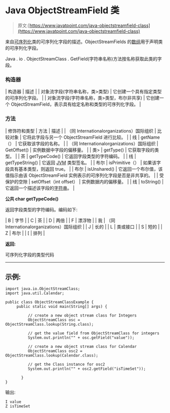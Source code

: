 # Java ObjectStreamField 类

> 原文:[https://www.javatpoint.com/java-objectstreamfield-class](https://www.javatpoint.com/java-objectstreamfield-class)

来自[可序列化](serialization-in-java)类的可序列化字段的描述。ObjectStreamFields 的[数组](array-in-java)用于声明类的可序列化字段。

Java . io . ObjectStreamClass . GetField(字符串名称)方法按名称获取此类的字段。

### 构造器

| 构造器 | 描述 |
| 对象流字段(字符串名称，类>类型) | 它创建一个具有指定类型的可序列化字段。 |
| 对象流字段(字符串名称，类>类型，布尔非共享) | 它创建一个 ObjectStreamField，表示具有给定名称和类型的可序列化字段。 |

### 方法

| 修饰符和类型 | 方法 | 描述 |
| （同 Internationalorganizations）国际组织 | 比较对象 | 它将此字段与另一个 ObjectStreamField 进行比较。 |
| 线 | getName（） | 它获取该字段的名称。 |
| （同 Internationalorganizations）国际组织 | GetOffset() | 实例数据中字段的偏移量。 |
| 类> | getType() | 它获取字段的类型。 |
| 茶 | getTypeCode() | 它返回字段类型的字符编码。 |
| 线 | getTypeString() | 它返回 [JVM](internal-details-of-jvm) 类型签名。 |
| 布尔 | isPrimitive（） | 如果该字段具有基本类型，则返回 true。 |
| 布尔 | isUnshared() | 它返回一个布尔值，该值指示由该 ObjectStreamField 实例表示的可序列化字段是否是非共享的。 |
| 受保护的空隙 | setOffset（int offset） | 实例数据内的偏移量。 |
| 线 | toString() | 它返回一个描述该字段的[字符串](java-string)。 |

**公共 char getTypeCode()**

返回字段类型的字符编码。编码如下:

| B | 字节 |
| C | 茶 |
| D | 两倍 |
| F | 漂浮物 |
| 我 | （同 Internationalorganizations）国际组织 |
| J | 长的 |
| L | 类或接口 |
| S | 短的 |
| Z | 布尔 |
| [ | 排列 |

**返回:**

可序列化字段的类型代码

* * *

## 示例:

```
import java.io.ObjectStreamClass;
import java.util.Calendar;

public class ObjectStreamClassExample {
	 public static void main(String[] args) {

	      // create a new object stream class for Integers
	      ObjectStreamClass osc = ObjectStreamClass.lookup(String.class);

	      // get the value field from ObjectStreamClass for integers
	      System.out.println("" + osc.getField("value"));

	      // create a new object stream class for Calendar
	      ObjectStreamClass osc2 = ObjectStreamClass.lookup(Calendar.class);

	      // get the Class instance for osc2
	      System.out.println("" + osc2.getField("isTimeSet"));

	   }
}

```

输出:

```
I value
Z isTimeSet

```